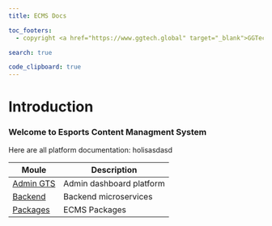 ```yaml
---
title: ECMS Docs

toc_footers:
  - copyright <a href="https://www.ggtech.global" target="_blank">GGTech</a> 2021 ©

search: true

code_clipboard: true
---
```


# Introduction

### Welcome to **Esports Content Managment System**

Here are all platform documentation: holisasdasd


| Moule                     | Description              |
|---------------------------|--------------------------|
| [Admin GTS](admin.html)   | Admin dashboard platform |
| [Backend](backend.html)   | Backend microservices    |
| [Packages](packages.html) | ECMS Packages            |
